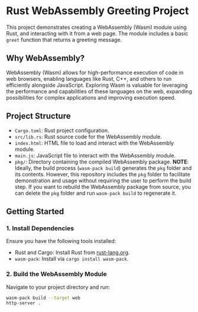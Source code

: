 # Rust WebAssembly Greeting Project

This project demonstrates creating a WebAssembly (Wasm) module using Rust, and interacting with it from a web page. The module includes a basic `greet` function that returns a greeting message.

## Why WebAssembly?

WebAssembly (Wasm) allows for high-performance execution of code in web browsers, enabling languages like Rust, C++, and others to run efficiently alongside JavaScript. Exploring Wasm is valuable for leveraging the performance and capabilities of these languages on the web, expanding possibilities for complex applications and improving execution speed.

## Project Structure

- `Cargo.toml`: Rust project configuration.
- `src/lib.rs`: Rust source code for the WebAssembly module.
- `index.html`: HTML file to load and interact with the WebAssembly module.
- `main.js`: JavaScript file to interact with the WebAssembly module.
- `pkg/`: Directory containing the compiled WebAssembly package. **NOTE**: Ideally, the build process (`wasm-pack build`) generates the `pkg` folder and its contents. However, this repository includes the `pkg` folder to facilitate demonstration and usage without requiring the user to perform the build step. If you want to rebuild the WebAssembly package from source, you can delete the `pkg` folder and run `wasm-pack build` to regenerate it.
## Getting Started

### 1. Install Dependencies

Ensure you have the following tools installed:

- Rust and Cargo: Install Rust from [rust-lang.org](https://www.rust-lang.org/).
- `wasm-pack`: Install via `cargo install wasm-pack`.

### 2. Build the WebAssembly Module

Navigate to your project directory and run:

```sh
wasm-pack build --target web
http-server .
